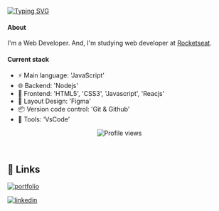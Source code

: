 
[![Typing SVG](https://readme-typing-svg.demolab.com?font=Raleway&weight=800&size=35&duration=4000&pause=900&color=F75D8AB6&width=700&lines=Hi%2C+I'm+Edna;I+have+24+years;I'm+a+Web+developer+in+training;Welcome+to+my+profile!+%F0%9F%91%8B)](https://git.io/typing-svg)

#### About 
I'm a Web Developer. And, I'm studying web developer at [Rocketseat](https://app.rocketseat.com.br/me/edna-maria-farias-moreira-01327).

#### Current stack 

- :zap: Main language: 'JavaScript'
- :globe_with_meridians: Backend: 'Nodejs'
- :tada: Frontend: 'HTML5', 'CSS3', 'Javascript', 'Reacjs'
- :art: Layout Design: 'Figma'
- :package: Version code control: 'Git & Github'
- :wrench: Tools: 'VsCode'

                               
<p align="center"> <img src="https://komarev.com/ghpvc/?username=edna&color=orange" alt="Profile views" />  </p>
<br>


## 🔗 Links

[![portfolio](https://img.shields.io/badge/my_portfolio-000?style=for-the-badge&logo=ko-fi&logoColor=white)](https://portifolio-zeta-navy.vercel.app/#home/)

[![linkedin](https://img.shields.io/badge/linkedin-0A66C2?style=for-the-badge&logo=linkedin&logoColor=white)](https://www.linkedin.com/in/edna-maria-farias-moreira-51b35176/)
